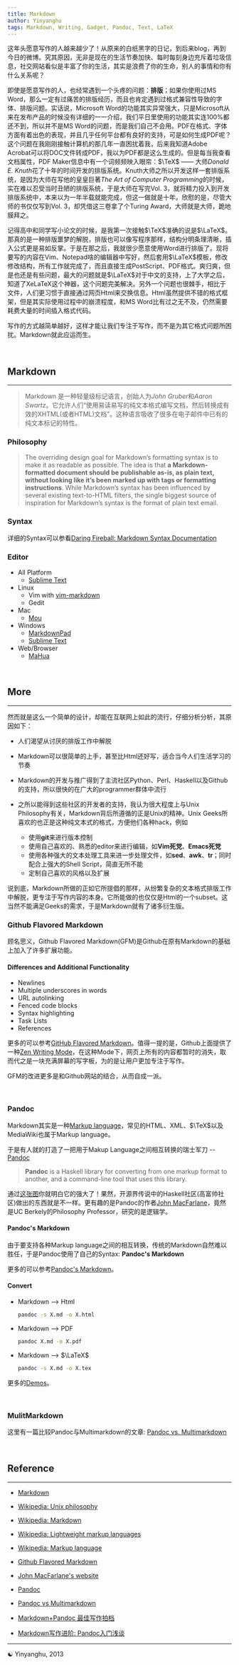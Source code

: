 ```yaml
---
title: Markdown
author: Yinyanghu
tags: Markdown, Writing, Gadget, Pandoc, Text, LaTeX
---
```


这年头愿意写作的人越来越少了！从原来的白纸黑字的日记，到后来blog，再到今日的微博。究其原因，无非是现在的生活节奏加快、每时每刻身边充斥着垃圾信息，社交网站看似是丰富了你的生活，其实是浪费了你的生命，别人的事情和你有什么关系呢？

即使是愿意写作的人，也经常遇到一个头疼的问题：**排版**；如果你使用过MS Word，那么一定有过痛苦的排版经历，而且也肯定遇到过格式兼容性导致的字体、排版问题。实话说，Microsoft Word的功能其实异常强大，只是Microsoft从来在发布产品的时候没有详细的一一介绍，我们平日里使用的功能其实连100%都还不到，所以并不是MS Word的问题，而是我们自己不会用。PDF在格式、字体方面有着出色的表现，并且几乎任何平台都有良好的支持，可是如何生成PDF呢？这个问题在我刚刚接触计算机的那几年一直困扰着我，后来我知道Adobe Acrobat可以将DOC文件转成PDF，我以为PDF都是这么生成的。但是每当我查看文档属性，PDF Maker信息中有一个词频频映入眼帘：$\TeX$ —— 大师*Donald E. Knuth*花了十年的时间开发的排版系统。Knuth大师之所以开发这样一套排版系统，是因为大师在写他的皇皇巨著*The Art of Computer Programming*的时候，实在难以忍受当时丑陋的排版系统，于是大师在写完Vol. 3，就将精力投入到开发排版系统中，本来以为一年半载就能完成，但这一做就是十年。欣慰的是，尽管大师的书仅仅写到Vol. 3，却凭借这三卷拿了个Turing Award，大师就是大师，跪地膜拜之。

记得高中和同学写小论文的时候，是我第一次接触$\TeX$准确的说是$\LaTeX$。那真的是一种排版噩梦的解脱，排版也可以像写程序那样，结构分明条理清晰，插入公式更是易如反掌。于是在那之后，我就很少愿意使用Word进行排版了。现将要写的内容在Vim、Notepad啥的编辑器中写好，然后套用$\LaTeX$模板，修改修改结构，所有工作就完成了，而且直接生成PostScript、PDF格式。爽归爽，但是也还是有些问题，最大的问题就是$\LaTeX$对于中文的支持，上了大学之后，知道了XeLaTeX这个神器，这个问题完美解决。另外一个问题也很棘手，相比于文件，人们更习惯于直接通过网页Html来交换信息。Html虽然提供不错的格式框架，但是其实际使用过程中的崩溃程度，和MS Word比有过之无不及，仍然需要耗费大量的时间插入格式代码。

写作的方式越简单越好，这样才能让我们专注于写作，而不是为其它格式问题所困扰。Markdown就此应运而生。

<br>

## Markdown

---

> Markdown 是一种轻量级标记语言，创始人为*John Gruber*和*Aaron Swartz*。它允许人们“使用易读易写的纯文本格式编写文档，然后转换成有效的XHTML(或者HTML)文档”。这种语言吸收了很多在电子邮件中已有的纯文本标记的特性。

### Philosophy

> The overriding design goal for Markdown’s formatting syntax is to make it as readable as possible. The idea is that **a Markdown-formatted document should be publishable as-is, as plain text, without looking like it’s been marked up with tags or formatting instructions**. While Markdown’s syntax has been influenced by several existing text-to-HTML filters, the single biggest source of inspiration for Markdown’s syntax is the format of plain text email.

### Syntax

详细的Syntax可以参看[Daring Fireball: Markdown Syntax Documentation](http://daringfireball.net/projects/markdown/syntax)

### Editor

* All Platform
    * [Sublime Text](http://www.sublimetext.com)
* Linux
    * Vim with [vim-markdown](https://github.com/plasticboy/vim-markdown)
    * Gedit
* Mac
    * [Mou](http://mouapp.com)
* Windows
    * [MarkdownPad](http://markdownpad.com)
    * [Sublime Text](http://www.sublimetext.com)
* Web/Browser
    * [MaHua](http://mahua.jser.me)

<br>

## More

---

然而就是这么一个简单的设计，却能在互联网上如此的流行，仔细分析分析，其原因如下：

* 人们渴望从讨厌的排版工作中解脱

* Markdown可以很简单的上手，甚至比Html还好写，适合当今人们生活学习的节奏

* Markdown的开发与推广得到了主流社区Python、Perl、Haskell以及Github的支持，所以很快的在广大的programmer群体中流行

* 之所以能得到这些社区的开发者的支持，我认为很大程度上与Unix Philosophy有关，Markdown背后所遵循的正是Unix的精神。Unix Geeks所喜欢的也正是这种纯文本式的格式，方便他们各种hack，例如
    * 使用**git**来进行版本控制
    * 使用自己喜欢的、熟悉的editor来进行编辑，如**Vim死党**、**Emacs死党**
    * 使用各种强大的文本处理工具来进一步处理文件，如**sed**、**awk**、**tr**；同时配合上强大的Shell Script，简直无所不能
    * 定制自己喜欢的风格以及扩展

说到底，Markdown所做的正如它所提倡的那样，从纷繁复杂的文本格式排版工作中解脱，更专注于写作内容的本身。它所能做的也仅仅是Html的一个subset。这当然不能满足Geeks的需求，于是Markdown就有了诸多衍生版。

### Github Flavored Markdown

顾名思义，Github Flavored Markdown(GFM)是Github在原有Markdown的基础上加入了许多扩展功能。

#### Differences and Additional Functionality

* Newlines
* Multiple underscores in words
* URL autolinking
* Fenced code blocks
* Syntax highlighting
* Task Lists
* References

更多的可以参考[GitHub Flavored Markdown](https://help.github.com/articles/github-flavored-markdown)。值得一提的是，Github上面提供了一种[Zen Writing Mode](https://github.com/blog/1379-zen-writing-mode)，在这种Mode下，网页上所有的内容都暂时的消失，取而代之是一块充满屏幕的写字板，为的是让用户更加专注于写作。

GFM的改进更多是和Github网站的结合，从而自成一派。

<br>

### Pandoc

Markdown其实是一种[Markup language](http://en.wikipedia.org/wiki/Markup_language)，常见的HTML、XML、$\TeX$以及MediaWiki也属于Markup language。

于是有人就的打造了一把用于Makup Language之间相互转换的瑞士军刀 -- [Pandoc](http://johnmacfarlane.net/pandoc)

> **Pandoc** is a Haskell library for converting from one markup format to another, and a command-line tool that uses this library. 

通过[这张图](http://johnmacfarlane.net/pandoc/diagram.png)你就明白它的强大了！果然，开源界传说中的Haskell社区(高富帅社区)做出的东西就是不一样。更有趣的是Pandoc的作者[John MacFarlane](http://johnmacfarlane.net)，竟然是UC Berkely的Philosophy Professor，研究的是逻辑学。

#### Pandoc's Markdown

由于要支持各种Markup language之间的相互转换，传统的Markdown自然难以胜任，于是Pandoc使用了自己的Syntax: **Pandoc's Markdown**

更多的可以参考[Pandoc's Markdown](http://johnmacfarlane.net/pandoc/demo/example9/pandocs-markdown.html)。

#### Convert

* Markdown --> Html

    ```bash
    pandoc -s X.md -o X.html
    ```

* Markdown --> PDF

    ```bash
    pandoc X.md -o X.pdf
    ```

* Markdown --> $\LaTeX$

    ```bash
    pandoc -s X.md -o X.tex
    ```

更多的[Demos](http://johnmacfarlane.net/pandoc/demos.html)。

<br>

### MulitMarkdown


这里有一篇比较Pandoc与Multimarkdown的文章: [Pandoc vs. Multimarkdown](https://github.com/jgm/pandoc/wiki/Pandoc-vs-Multimarkdown)

<br>

## Reference

---

* [Markdown](http://daringfireball.net/projects/markdown)

* [Wikipedia: Unix philosophy](http://en.wikipedia.org/wiki/Unix_philosophy)

* [Wikipedia: Markdown](http://en.wikipedia.org/wiki/Markdown)

* [Wikipedia: Lightweight markup languages](http://en.wikipedia.org/wiki/Lightweight_markup_language)

* [Wikipedia: Markup language](http://en.wikipedia.org/wiki/Markup_language)

* [Github Flavored Markdown](https://help.github.com/articles/github-flavored-markdown)

* [John MacFarlane's website](http://johnmacfarlane.net)

* [Pandoc](http://johnmacfarlane.net/pandoc)

* [Pandoc vs Multimarkdown](https://github.com/jgm/pandoc/wiki/Pandoc-vs-Multimarkdown)

* [Markdown+Pandoc 最佳写作拍档](http://iout.in/archives/454.html)

* [Markdown写作进阶: Pandoc入门浅谈](http://www.yangzhiping.com/tech/pandoc.html)

---

☯ Yinyanghu, 2013

